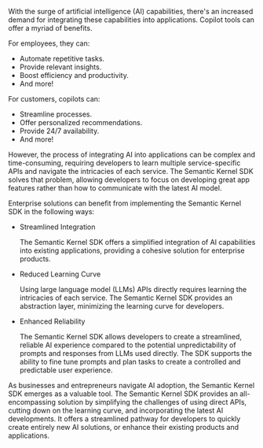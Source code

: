 With the surge of artificial intelligence (AI) capabilities, there's an increased demand for integrating these capabilities into applications. Copilot tools can offer a myriad of benefits. 

For employees, they can: 
- Automate repetitive tasks.
- Provide relevant insights. 
- Boost efficiency and productivity.
- And more! 

For customers, copilots can:
- Streamline processes.
- Offer personalized recommendations.
- Provide 24/7 availability. 
- And more!

However, the process of integrating AI into applications can be complex and time-consuming, requiring developers to learn multiple service-specific APIs and navigate the intricacies of each service. The Semantic Kernel SDK solves that problem, allowing developers to focus on developing great app features rather than how to communicate with the latest AI model.

Enterprise solutions can benefit from implementing the Semantic Kernel SDK in the following ways:

- Streamlined Integration 

    The Semantic Kernel SDK offers a simplified integration of AI capabilities into existing applications, providing a cohesive solution for enterprise products.

- Reduced Learning Curve

    Using large language model (LLMs) APIs directly requires learning the intricacies of each service. The Semantic Kernel SDK provides an abstraction layer, minimizing the learning curve for developers.

- Enhanced Reliability 

    The Semantic Kernel SDK allows developers to create a streamlined, reliable AI experience compared to the potential unpredictability of prompts and responses from LLMs used directly. The SDK supports the ability to fine tune prompts and plan tasks to create a controlled and predictable user experience.

As businesses and entrepreneurs navigate AI adoption, the Semantic Kernel SDK emerges as a valuable tool. The Semantic Kernel SDK provides an all-encompassing solution by simplifying the challenges of using direct APIs, cutting down on the learning curve, and incorporating the latest AI developments. It offers a streamlined pathway for developers to quickly create entirely new AI solutions, or enhance their existing products and applications. 